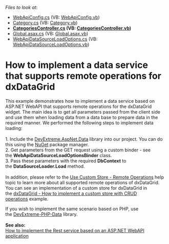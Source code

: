 <!-- default file list -->
*Files to look at*:

* [WebApiConfig.cs](./CS/MyRestService/App_Start/WebApiConfig.cs) (VB: [WebApiConfig.vb](./VB/MyRestService/App_Start/WebApiConfig.vb))
* [Category.cs](./CS/MyRestService/Category.cs) (VB: [Category.vb](./VB/MyRestService/Category.vb))
* **[CategoriesController.cs](./CS/MyRestService/Controllers/CategoriesController.cs) (VB: [CategoriesController.vb](./VB/MyRestService/Controllers/CategoriesController.vb))**
* [Global.asax.cs](./CS/MyRestService/Global.asax.cs) (VB: [Global.asax.vb](./VB/MyRestService/Global.asax.vb))
* [WebApiDataSourceLoadOptions.cs](./CS/MyRestService/WebApiDataSourceLoadOptions.cs) (VB: [WebApiDataSourceLoadOptions.vb](./VB/MyRestService/WebApiDataSourceLoadOptions.vb))
<!-- default file list end -->
# How to implement a data service that supports remote operations for dxDataGrid


<p>This example demonstrates how to implement a data service based on ASP.NET WebAPI that supports remote operations for the dxDataGrid widget. The main idea is to get all parameters passed from the client side and use them when loading data from a data base to prepare data in the required manner. We performed the following steps to implement data loading:<br><br>1. Include the <a href="https://github.com/DevExpress/DevExtreme.AspNet.Data">DevExtreme.AspNet.Data</a> library into our project. You can do this using the <a href="https://www.nuget.org/packages/DevExtreme.AspNet.Data/1.0.0">NuGet</a> package manager.<br>2. Get parameters from the GET request using a custom binder - see the <strong>WebApiDataSourceLoadOptionsBinder</strong> class.<br>3. Pass these parameters with the required <strong>DbContext</strong> to the <strong>DataSourceLoader.Load</strong> method.<br><br>In addition, please refer to the <a href="http://js.devexpress.com/Documentation/Guide/UI_Widgets/Data_Grid/Use_Custom_Store/?version=15_2#Remote_Operations">Use Custom Store - Remote Operations</a> help topic to learn more about all supported remote operations of dxDataGrid. You can see an implementation of a custom store for dxDataGrid in the <a href="https://www.devexpress.com/Support/Center/p/T137724">dxDataGrid - How to implement a custom store with CRUD operations</a> example.</p>
If you wish to implement the same scenario based on PHP, use the <a href="https://github.com/DevExpress/DevExtreme-PHP-Data">DevExtreme-PHP-Data</a> library.<br><br><strong>See also:</strong><br><a href="https://www.devexpress.com/Support/Center/p/E4462">How to implement the Rest service based on an ASP.NET WebAPI application</a>

<br/>


